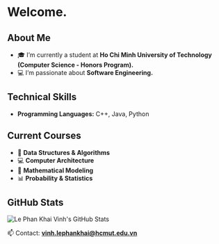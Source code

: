 # Welcome.

## About Me
- 🎓 I’m currently a student at **Ho Chi Minh University of Technology (Computer Science - Honors Program).**
- 💻 I’m passionate about **Software Engineering.**
## Technical Skills
- **Programming Languages:** C++, Java, Python
## Current Courses
- 📘 **Data Structures & Algorithms**
- 💻 **Computer Architecture**
- 🔢 **Mathematical Modeling**
- 📊 **Probability & Statistics**
## GitHub Stats
![Le Phan Khai Vinh's GitHub Stats](https://github-readme-stats.vercel.app/api?username=Hnivel&show_icons=true&theme=radical)

📫 Contact: **[vinh.lephankhai@hcmut.edu.vn](mailto:vinh.lephankhai@hcmut.edu.vn)**
